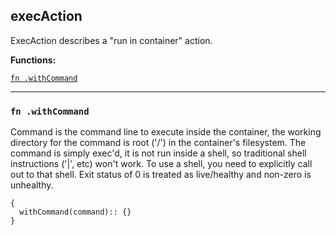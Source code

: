 
## execAction
ExecAction describes a "run in container" action.

**Functions:**

[`fn .withCommand`](#fn-withcommand)  

---


### `fn .withCommand`
Command is the command line to execute inside the container, the working directory for the command  is root ('/') in the container's filesystem. The command is simply exec'd, it is not run inside a shell, so traditional shell instructions ('|', etc) won't work. To use a shell, you need to explicitly call out to that shell. Exit status of 0 is treated as live/healthy and non-zero is unhealthy.
```jsonnet
{
  withCommand(command):: {}
}
```

